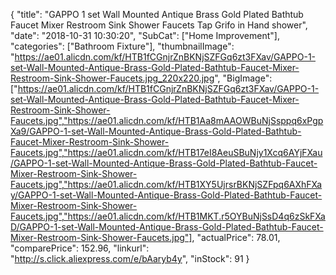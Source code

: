{
	"title": "GAPPO 1 set Wall Mounted Antique Brass Gold Plated Bathtub Faucet Mixer Restroom Sink Shower Faucets Tap Grifo in Hand shower",
	"date": "2018-10-31 10:30:20",
	"SubCat": ["Home Improvement"],
	"categories": ["Bathroom Fixture"],
	"thumbnailImage": "https://ae01.alicdn.com/kf/HTB1fCGnjrZnBKNjSZFGq6zt3FXav/GAPPO-1-set-Wall-Mounted-Antique-Brass-Gold-Plated-Bathtub-Faucet-Mixer-Restroom-Sink-Shower-Faucets.jpg_220x220.jpg",
	"BigImage": ["https://ae01.alicdn.com/kf/HTB1fCGnjrZnBKNjSZFGq6zt3FXav/GAPPO-1-set-Wall-Mounted-Antique-Brass-Gold-Plated-Bathtub-Faucet-Mixer-Restroom-Sink-Shower-Faucets.jpg","https://ae01.alicdn.com/kf/HTB1Aa8mAAOWBuNjSsppq6xPgpXa9/GAPPO-1-set-Wall-Mounted-Antique-Brass-Gold-Plated-Bathtub-Faucet-Mixer-Restroom-Sink-Shower-Faucets.jpg","https://ae01.alicdn.com/kf/HTB17eI8AeuSBuNjy1Xcq6AYjFXau/GAPPO-1-set-Wall-Mounted-Antique-Brass-Gold-Plated-Bathtub-Faucet-Mixer-Restroom-Sink-Shower-Faucets.jpg","https://ae01.alicdn.com/kf/HTB1XY5UjrsrBKNjSZFpq6AXhFXay/GAPPO-1-set-Wall-Mounted-Antique-Brass-Gold-Plated-Bathtub-Faucet-Mixer-Restroom-Sink-Shower-Faucets.jpg","https://ae01.alicdn.com/kf/HTB1MKT.r5OYBuNjSsD4q6zSkFXaD/GAPPO-1-set-Wall-Mounted-Antique-Brass-Gold-Plated-Bathtub-Faucet-Mixer-Restroom-Sink-Shower-Faucets.jpg"],
	"actualPrice": 78.01,
	"comparePrice": 152.96,
	"linkurl": "http://s.click.aliexpress.com/e/bAaryb4y",
	"inStock": 91
}
